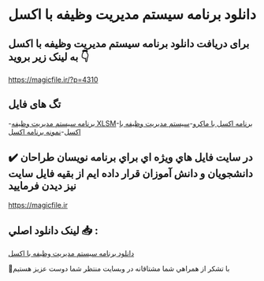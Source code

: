 # دانلود برنامه سیستم مدیریت وظیفه با اکسل

## برای دریافت دانلود برنامه سیستم مدیریت وظیفه با اکسل به لینک زیر بروید 👇

https://magicfile.ir/?p=4310

## تگ های فایل

-[برنامه سیستم مدیریت وظیفه XLSM](https://magicfile.ir/product/%d8%a8%d8%b1%d9%86%d8%a7%d9%85%d9%87%d8%b3%db%8c%d8%b3%d8%aa%d9%85-%d9%85%d8%af%db%8c%d8%b1%db%8c%d8%aa-%d9%88%d8%b8%db%8c%d9%81%d9%87-%d8%a8%d8%a7-%d8%a7%da%a9%d8%b3%d9%84/)-[برنامه اکسل با ماکرو](https://magicfile.ir/product/%d8%a8%d8%b1%d9%86%d8%a7%d9%85%d9%87%d8%b3%db%8c%d8%b3%d8%aa%d9%85-%d9%85%d8%af%db%8c%d8%b1%db%8c%d8%aa-%d9%88%d8%b8%db%8c%d9%81%d9%87-%d8%a8%d8%a7-%d8%a7%da%a9%d8%b3%d9%84/)-[سیستم مدیریت وظیفه با اکسل](https://magicfile.ir/product/%d8%a8%d8%b1%d9%86%d8%a7%d9%85%d9%87%d8%b3%db%8c%d8%b3%d8%aa%d9%85-%d9%85%d8%af%db%8c%d8%b1%db%8c%d8%aa-%d9%88%d8%b8%db%8c%d9%81%d9%87-%d8%a8%d8%a7-%d8%a7%da%a9%d8%b3%d9%84/)-[نمونه برنامه اکسل](https://magicfile.ir/product/%d8%a8%d8%b1%d9%86%d8%a7%d9%85%d9%87%d8%b3%db%8c%d8%b3%d8%aa%d9%85-%d9%85%d8%af%db%8c%d8%b1%db%8c%d8%aa-%d9%88%d8%b8%db%8c%d9%81%d9%87-%d8%a8%d8%a7-%d8%a7%da%a9%d8%b3%d9%84/)

## ✔️ در سايت فايل هاي ويژه اي براي برنامه نويسان طراحان دانشجويان و دانش آموزان قرار داده ايم از بقيه فايل سايت نيز ديدن فرماييد

https://magicfile.ir


## لينک دانلود اصلي 📥 :

[دانلود برنامه سیستم مدیریت وظیفه با اکسل](https://magicfile.ir/product/%d8%a8%d8%b1%d9%86%d8%a7%d9%85%d9%87%d8%b3%db%8c%d8%b3%d8%aa%d9%85-%d9%85%d8%af%db%8c%d8%b1%db%8c%d8%aa-%d9%88%d8%b8%db%8c%d9%81%d9%87-%d8%a8%d8%a7-%d8%a7%da%a9%d8%b3%d9%84/) 


🙏با تشکر از همراهي شما مشتاقانه در وبسایت منتظر شما دوست عزیز هستیم

